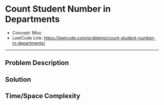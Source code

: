 # Count Student Number in Departments

- Concept: Misc
- LeetCode Link: https://leetcode.com/problems/count-student-number-in-departments/

---

## Problem Description

## Solution

## Time/Space Complexity

